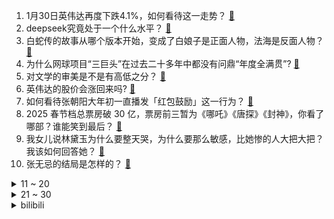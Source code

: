 1. 1月30日英伟达再度下跌4.1%，如何看待这一走势？ [:link:](https://www.zhihu.com/question/10877512620)
2. deepseek究竟处于一个什么水平？ [:link:](https://www.zhihu.com/question/10666202502)
3. 白蛇传的故事从哪个版本开始，变成了白娘子是正面人物，法海是反面人物？ [:link:](https://www.zhihu.com/question/10368169333)
4. 为什么网球项目“三巨头”在过去二十多年中都没有问鼎“年度全满贯”? [:link:](https://www.zhihu.com/question/655638242)
5. 对文学的审美是不是有高低之分？ [:link:](https://www.zhihu.com/question/423201223)
6. 英伟达的股价会涨回来吗? [:link:](https://www.zhihu.com/question/10806398090)
7. 如何看待张朝阳大年初一直播发「红包鼓励」这一行为？ [:link:](https://www.zhihu.com/question/10873705235)
8. 2025 春节档总票房破 30 亿，票房前三暂为《哪吒》《唐探》《封神》，你看了哪部？谁能笑到最后？ [:link:](https://www.zhihu.com/question/10823702457)
9. 我女儿说林黛玉为什么要整天哭，为什么要那么敏感，比她惨的人大把大把？我该如何回答她？ [:link:](https://www.zhihu.com/question/10747814182)
10. 张无忌的结局是怎样的？ [:link:](https://www.zhihu.com/question/303363383)
<details>
<summary>11 ~ 20</summary>

11. 美国两机相撞坠河事故中已有超过 30 具遇难者遗体被找到，目前情况如何？事故原因可能是什么？ [:link:](https://www.zhihu.com/question/10871868238)
12. 为什么同为开源追平 OpenAI，Qwen 没有像 DeepSeek 一样出圈？ [:link:](https://www.zhihu.com/question/10744161372)
13. 美国连续两天三架飞机出事，两架军用飞机一架客机，为什么会出现这样的情况？是谁的责任？ [:link:](https://www.zhihu.com/question/10893008358)
14. 《哪吒之魔童闹海》中无量仙翁为什么要做这一系列的布局？他究竟图什么？ [:link:](https://www.zhihu.com/question/10847772459)
15. 为什么用AI通过技术性炒股没有盛行？ [:link:](https://www.zhihu.com/question/7175362912)
16. 1 月 26 日韩国联赛，卞相壹 235 手中盘认输，如何评价该选手比赛中的发挥？ [:link:](https://www.zhihu.com/question/10672322913)
17. 如何解读《封神第二部：战火西岐》中姬发和邓婵玉之间的情感？ [:link:](https://www.zhihu.com/question/10846337681)
18. 正史上的隋末第一猛将是秦琼吗？ [:link:](https://www.zhihu.com/question/621419938)
19. 比尔·盖茨称与前妻梅琳达离婚是他一生中最大的遗憾，怎样看待他的婚姻？离婚后对他影响有多大？ [:link:](https://www.zhihu.com/question/10671044073)
20. 如何看待网传1月25日刘强东现身参加员工新春家宴？ [:link:](https://www.zhihu.com/question/10561872762)
</details>
<details>
<summary>21 ~ 30</summary>

21. 知名主持人王冰冰闯入短剧赛道，首部古装剧定档大年初三，你期待吗？主持人跨界演短剧，你看好王冰冰吗？ [:link:](https://www.zhihu.com/question/10618442769)
22. 安徽一男子在高层住宅燃放烟花并向气球喷射被刑拘，如果出事后果有多严重？他将承担哪些法律责任？ [:link:](https://www.zhihu.com/question/10693767229)
23. 在国内想要做理论物理有多难？ [:link:](https://www.zhihu.com/question/667146047)
24. 如何评价《BanG Dream! Ave Mujica》第5话的剧情？ [:link:](https://www.zhihu.com/question/9644485070)
25. 2025年，A股有牛市吗？ [:link:](https://www.zhihu.com/question/10000548554)
26. 《小小的我》中雅雅这个角色的意义是什么？ [:link:](https://www.zhihu.com/question/8184929093)
27. 如何评价陈思诚电影《唐探 1900》? [:link:](https://www.zhihu.com/question/10622344622)
28. 对于DeepSeek的回答，哪些内容引发了你的深思？ [:link:](https://www.zhihu.com/question/10740701929)
29. 写代码的时候总是考虑太多怎么办? [:link:](https://www.zhihu.com/question/10035751095)
30. 认知太高，但年龄太小，行动跟不上思维该怎么办？ [:link:](https://www.zhihu.com/question/9644574539)
</details><details>
<summary>bilibili</summary>

</details>